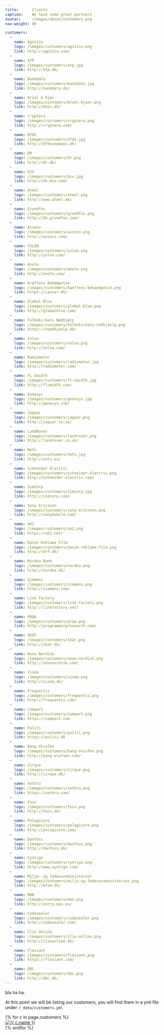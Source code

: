 ```yaml
---
title:      Clients
caption:    We have some great partners
avatar:     /images/about/customers.png
nav-weight: 40

customers:
  -
    name: Agnitio
    logo: /images/customers/agnitio.png
    link: http://agnitio.com/
  -
    name: ATP
    logo: /images/customers/atp.jpg
    link: http://atp.dk/
  -
    name: Bankdata
    logo: /images/customers/bankdata.jpg
    link: http://bankdata.dk/
  -
    name: Brüel & Kjær
    logo: /images/customers/bruel-kjaer.png
    link: http://bksv.dk/
  -
    name: Cryptera
    logo: /images/customers/cryptera.png
    link: http://cryptera.com/
  -
    name: DFDS
    logo: /images/customers/dfds.jpg
    link: http://dfdsseaways.dk/
  -
    name: DR
    logo: /images/customers/dr.png
    link: http://dr.dk/
  -
    name: DSV
    logo: /images/customers/dsv.jpg
    link: http://dk.dsv.com/
  -
    name: Atmel
    logo: /images/customers/atmel.png
    link: http://www.atmel.dk/
  -
    name: Grundfos
    logo: /images/customers/grundfos.png
    link: http://dk.grundfos.com/
  -
    name: Asseco
    logo: /images/customers/asseco.png
    link: http://asseco.com/
  -
    name: YXLON
    logo: /images/customers/yxlon.png
    link: http://yxlon.com/
  -
    name: Anoto
    logo: /images/customers/anoto.png
    link: http://anoto.com/
  -
    name: Kræftens Bekæmpelse
    logo: /images/customers/kaeftens-bekaempelse.png
    link: https://cancer.dk/
  -
    name: Global Blue
    logo: /images/customers/global-blue.png
    link: http://globalblue.com/
  -
    name: Folkekirkens Nødhjælp
    logo: /images/customers/folkekirkens-nodhjaelp.png
    link: https://noedhjaelp.dk/
  -
    name: Volvo
    logo: /images/customers/volvo.png
    link: http://volvo.com/
  -
    name: Radiometer
    logo: /images/customers/radiometer.jpg
    link: http://radiometer.com/
  -
    name: FL Smidth
    logo: /images/customers/fl-smidth.jpg
    link: http://flsmidth.com/
  -
    name: Genesys
    logo: /images/customers/genesys.jpg
    link: http://genesys.com/
  -
    name: Jaguar
    logo: /images/customers/jaguar.png
    link: http://jaguar.co.uk/
  -
    name: LandRover
    logo: /images/customers/landrover.png
    link: http://landrover.co.uk/
  -
    name: Nets
    logo: /images/customers/nets.jpg
    link: http://nets.eu/
  -
    name: Schneider Electric
    logo: /images/customers/schneider-electric.png
    link: http://schneider-electric.com/
  -
    name: SimCorp
    logo: /images/customers/simcorp.jpg
    link: http://simcorp.com/
  -
    name: Sony Ericsson
    logo: /images/customers/sony-ericsson.png
    link: http://sonymobile.com/
  -
    name: UK2
    logo: /images/customers/uk2.png
    link: https://uk2.net/
  -
    name: Dansk Reklame Film
    logo: /images/customers/dansk-reklame-film.png
    link: http://drf.dk/
  -
    name: Nordea Bank
    logo: /images/customers/nordea.png
    link: http://nordea.dk/
  -
    name: Siemens
    logo: /images/customers/siemens.png
    link: http://siemens.com/
  -
    name: Link Factory
    logo: /images/customers/link-factory.png
    link: http://linkfactory.net/
  -
    name: PRQA
    logo: /images/customers/prqa.png
    link: http://programmingresearch.com/
  -
    name: SKAT
    logo: /images/customers/skat.png
    link: http://skat.dk/
  -
    name: Novo Nordisk
    logo: /images/customers/novo-nordisk.png
    link: http://novonordisk.com/
  -
    name: Visma
    logo: /images/customers/visma.png
    link: http://visma.dk/
  -
    name: Frequentis
    logo: /images/customers/frequentis.png
    link: http://frequentis.com/
  -
    name: Compart
    logo: /images/customers/compart.png
    link: https://compart.com
  -
    name: Politi
    logo: /images/customers/politi.png
    link: https://politi.dk
  -
    name: Bang Olusfen
    logo: /images/customers/bang-olusfen.png
    link: http://bang-olufsen.com/
  -
    name: Cirque
    logo: /images/customers/cirque.png
    link: http://cirque.dk/
  -
    name: Xethru
    logo: /images/customers/xethru.png
    link: https://xethru.com/
  -
    name: Foss
    logo: /images/customers/foss.png
    link: http://foss.dk/
  -
    name: Pelagicore
    logo: /images/customers/pelagicore.png
    link: http://pelagicore.com/
  -
    name: Danfoss
    logo: /images/customers/danfoss.png
    link: http://danfoss.dk/
  -
    name: Syntigo
    logo: /images/customers/syntigo.png
    link: http://www.syntigo.com/
  -
    name: Miljø- og Fødevareministeriet
    logo: /images/customers/miljo-og-fodevareministeriet.png
    link: http://mfvm.dk/
  -
    name: MAN
    logo: /images/customers/man.png
    link: http://entry.man.eu/
  -
    name: Codesealer
    logo: /images/customers/codesealer.png
    link: http://codesealer.com/
  -
    name: Clio Online
    logo: /images/customers/clio-online.png
    link: http://clioonline.dk/
  -
    name: Flexiant
    logo: /images/customers/flexiant.png
    link: https://flexiant.com/
  -
    name: DBC
    logo: /images/customers/dbc.png
    link: http://dbc.dk/
---
```


bla ha ha.

At this point we will be listing our customers, you will find them in a yml file under `/_data/customers.yml`

<div class="customers">
  <div class="customers-wrapper">
    {% for c in page.customers %}
      <div class="customer">
        <div>
          <a href="{{ c.link }}" target="_blank" title="{{ c.name }}"><img src="{{ c.logo }}" alt="{{ c.name }}"></a>
        </div>
      </div>
    {% endfor %}
  </div>
</div>
